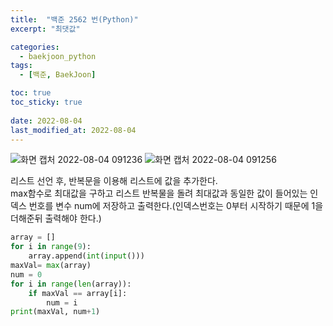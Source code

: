 ```yaml
---
title:  "백준 2562 번(Python)"
excerpt: "최댓값"

categories:
  - baekjoon_python
tags:
  - [백준, BaekJoon]

toc: true
toc_sticky: true
 
date: 2022-08-04
last_modified_at: 2022-08-04
---
```


![화면 캡처 2022-08-04 091236](https://user-images.githubusercontent.com/106606698/182736352-634b7f6d-efc8-456d-876e-e4b9fbeab511.png)
![화면 캡처 2022-08-04 091256](https://user-images.githubusercontent.com/106606698/182736357-cee2f33a-e344-4fc4-ae7a-2e4f8fd78837.png)
 
리스트 선언 후, 반복문을 이용해 리스트에 값을 추가한다.  
max함수로 최대값을 구하고 리스트 반복물을 돌려 최대값과 동일한 값이 들어있는 인덱스 번호를 변수 num에 저장하고 출력한다.(인덱스번호는 0부터 시작하기 때문에 1을 더해준뒤 출력해야 한다.)  
  
```python
array = []
for i in range(9):
    array.append(int(input()))    
maxVal= max(array)
num = 0
for i in range(len(array)):
    if maxVal == array[i]:
        num = i        
print(maxVal, num+1)
```